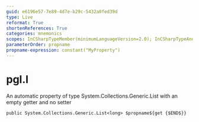 ```yaml
---
guid: e6196e57-7e89-4d7e-b29c-5432a0fed39d
type: Live
reformat: True
shortenReferences: True
categories: mnemonics
scopes: InCSharpTypeMember(minimumLanguageVersion=2.0); InCSharpTypeAndNamespace(minimumLanguageVersion=2.0)
parameterOrder: propname
propname-expression: constant("MyProperty")
---
```


# pgl.l

An automatic property of type System.Collections.Generic.List<long> with an empty getter and no setter

```
public System.Collections.Generic.List<long> $propname${get {$END$}}
```
